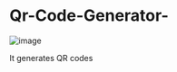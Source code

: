 # Qr-Code-Generator-

![image](https://github.com/user-attachments/assets/f7f8db76-8c3e-4459-a6c7-0d6399e6b566)

It generates QR codes
